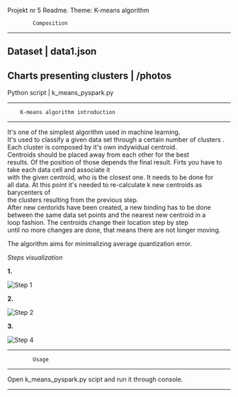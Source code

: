 Projekt nr 5 Readme.
Theme: K-means algorithm

			Composition
-------------------------------------------------------------
Dataset 				|		data1.json 
----------------------------------------------------------------------------
Charts presenting clusters 		|		/photos	
-----------------------------------------------------------------------------
Python script				|		k_means_pyspark.py 

_____________________________________________________________

		K-means algorithm introduction
----------------------------------------------------------------------------------------
It's one of the simplest algorithm used in machine learning. 				
It's used to classify a given data set through a certain number of clusters .	 	
Each cluster is composed by it's own indywidual centroid.				
Centroids should be placed away from each other for the best 				
results. Of the position of those depends the final result. Firts you have to take each data cell and associate it			
with the given centroid, who is the closest one. It needs to be done for		
all data. At this point it's needed to re-calculate k new centroids as barycenters of	
the clusters resulting from the previous step. 						
After new centorids have been created, a new binding has to be done			
between the same data set points and the nearest new centroid in a 			
loop fashion. The centroids change their location step by step 				
until no more changes are done, that means there are not longer moving. 		
											
The algorithm aims for minimalizing average quantization error.				
					
*Steps visualization*

**1.**

![Step 1 ](https://github.com/jwszol-classes/aseid-2018-fArtuCh/blob/master/Projekt/photos/Starting_position.png)

**2.**

![Step 2 ](https://github.com/jwszol-classes/aseid-2018-fArtuCh/blob/master/Projekt/photos/Data_classified.png)

**3.**

![Step 4 ](https://github.com/jwszol-classes/aseid-2018-fArtuCh/blob/master/Projekt/photos/Final_position.png)

						
_________________________________________________________________________________________
 	

			Usage
-----------------------------------------------------------------------------------------
Open k_means_pyspark.py scipt and run it through console.

_____________________________________________________________
